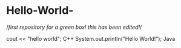 Hello-World-
============

/*first repository for a green box!
this has been edited!*/

cout << "hello world"; C++
System.out.println("Hello World!"); Java



